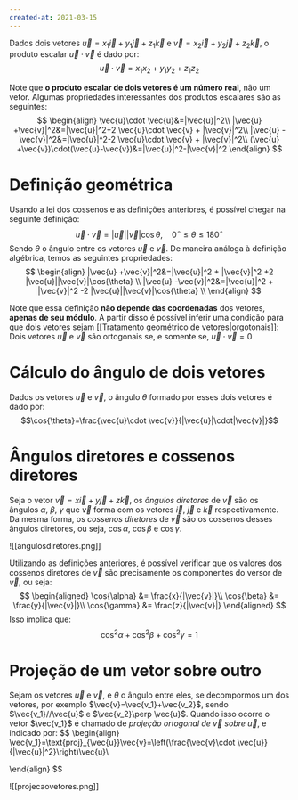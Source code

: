 ```yaml
---
created-at: 2021-03-15
---
```

Dados dois vetores $\vec{u}=x_1 \vec{i}+y_1 \vec{j}+z_1 \vec{k}$ e $\vec{v}=x_2 \vec{i}+y_2 \vec{j}+z_2 \vec{k}$, o produto escalar $\vec{u}\cdot \vec{v}$ é dado por:
$$ \vec{u}\cdot \vec{v}=x_1x_2+y_1y_2+z_1z_2 $$

Note que **o produto escalar de dois vetores é um número real**, não um vetor.
Algumas propriedades interessantes dos produtos escalares são as seguintes:
$$
\begin{align}
  \vec{u}\cdot \vec{u}&=|\vec{u}|^2\\
  |\vec{u} +\vec{v}|^2&=|\vec{u}|^2+2 \vec{u}\cdot \vec{v} + |\vec{v}|^2\\
  |\vec{u} -\vec{v}|^2&=|\vec{u}|^2-2 \vec{u}\cdot \vec{v} + |\vec{v}|^2\\
  (\vec{u} +\vec{v})\cdot(\vec{u}-\vec{v})&=|\vec{u}|^2-|\vec{v}|^2
\end{align}  
$$

# Definição geométrica
Usando a lei dos cossenos e as definições anteriores, é possível chegar na seguinte definição:
$$
  \vec{u}\cdot \vec{v}=|\vec{u}||\vec{v}|\cos{\theta},\quad 0^{\circ}\leq\theta\leq180^{\circ}
$$
Sendo $\theta$ o ângulo entre os vetores $\vec{u}$ e $\vec{v}$.
De maneira análoga à definição algébrica, temos as seguintes propriedades:
$$
\begin{align}
  |\vec{u} +\vec{v}|^2&=|\vec{u}|^2 + |\vec{v}|^2 +2 |\vec{u}||\vec{v}|\cos{\theta} \\
  |\vec{u} -\vec{v}|^2&=|\vec{u}|^2 + |\vec{v}|^2 -2 |\vec{u}||\vec{v}|\cos{\theta} \\
\end{align}  
$$

Note que essa definição **não depende das coordenadas** dos vetores, **apenas de seu módulo**.
A partir disso é possível inferir uma condição para que dois vetores sejam [[Tratamento geométrico de vetores|orgotonais]]:
Dois vetores $\vec{u}$ e $\vec{v}$ são ortogonais se, e somente se, $\vec{u}\cdot \vec{v}=0$

# Cálculo do ângulo de dois vetores
Dados os vetores $\vec{u}$ e $\vec{v}$, o ângulo $\theta$ formado por esses dois vetores é dado por:
$$\cos{\theta}=\frac{\vec{u}\cdot \vec{v}}{|\vec{u}|\cdot|\vec{v}|}$$

# Ângulos diretores e cossenos diretores
Seja o vetor $\vec{v}=x \vec{i}+y \vec{j}+z \vec{k}$, os *ângulos diretores* de $\vec{v}$ são os ângulos $\alpha$, $\beta$, $\gamma$ que $\vec{v}$ forma com os vetores $\vec{i}$, $\vec{j}$ e $\vec{k}$ respectivamente. Da mesma forma, os *cossenos diretores* de $\vec{v}$ são os cossenos desses ângulos diretores, ou seja, $\cos{\alpha}$, $\cos{\beta}$ e $\cos{\gamma}$.

![[angulosdiretores.png]]

Utilizando as definições anteriores, é possível verificar que os valores dos cossenos diretores de $\vec{v}$ são precisamente os componentes do versor de $\vec{v}$, ou seja:
$$
  \begin{aligned}
    \cos{\alpha} &= \frac{x}{|\vec{v}|}\\
    \cos{\beta} &= \frac{y}{|\vec{v}|}\\
    \cos{\gamma} &= \frac{z}{|\vec{v}|}
  \end{aligned}
$$
Isso implica que:
$$
  \cos^2{\alpha}+\cos^2{\beta}+\cos^2{\gamma}=1
$$

# Projeção de um vetor sobre outro
Sejam os vetores $\vec{u}$ e $\vec{v}$, e $\theta$ o ângulo entre eles, se decompormos um dos vetores, por exemplo $\vec{v}=\vec{v_1}+\vec{v_2}$, sendo $\vec{v_1}//\vec{u}$ e $\vec{v_2}\perp \vec{u}$. Quando isso ocorre o vetor $\vec{v_1}$ é chamado de *projeção ortogonal de $\vec{v}$ sobre $\vec{u}$*, e indicado por: 
$$
\begin{align}
  \vec{v_1}=\text{proj}_{\vec{u}}\vec{v}=\left(\frac{\vec{v}\cdot \vec{u}}{|\vec{u}|^2}\right)\vec{u}\\

\end{align}
$$

![[projecaovetores.png]]
